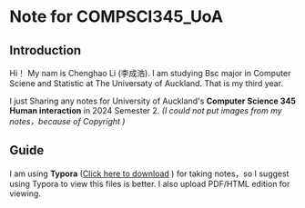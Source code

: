 # Note for COMPSCI345_UoA

## Introduction
Hi！ 
My nam is Chenghao Li (李成浩). I am studying Bsc major in Computer Sciene and Statistic at The Universaty of Auckland. That is my third year.

I just Sharing any notes for University of Auckland's **Computer Science 345 Human interaction** in 2024 Semester 2. *(I could not put images from my notes，because of Copyright )*


## Guide  
I am using **Typora** ([Click here to download](https://typora.io/#feature) ) for taking notes，so I suggest using Typora to view this files is better. I also upload PDF/HTML edition for viewing.

